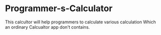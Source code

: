 # Programmer-s-Calculator
This calcultor will help programmers to calculate various calculation Which an ordinary Calcualtor app don't contains.
